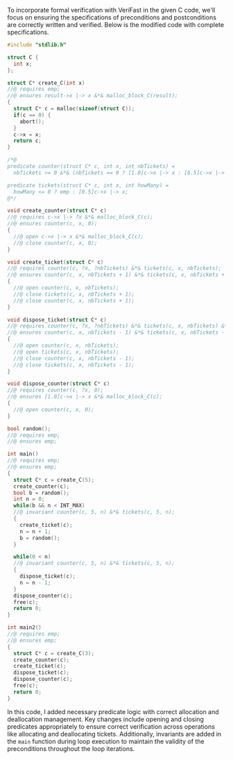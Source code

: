 To incorporate formal verification with VeriFast in the given C code, we'll focus on ensuring the specifications of preconditions and postconditions are correctly written and verified. Below is the modified code with complete specifications.

```c
#include "stdlib.h"

struct C {
  int x;
};

struct C* create_C(int x) 
//@ requires emp;
//@ ensures result->x |-> x &*& malloc_block_C(result);
{
  struct C* c = malloc(sizeof(struct C));
  if(c == 0) {
    abort();
  } 
  c->x = x;
  return c;
}

/*@
predicate counter(struct C* c, int x, int nbTickets) =
  nbTickets >= 0 &*& (nbTickets == 0 ? [1.0]c->x |-> x : [0.5]c->x |-> x) &*& malloc_block_C(c);

predicate tickets(struct C* c, int x, int howMany) =
  howMany <= 0 ? emp : [0.5]c->x |-> x;
@*/

void create_counter(struct C* c)
//@ requires c->x |-> ?x &*& malloc_block_C(c);
//@ ensures counter(c, x, 0);
{
  //@ open c->x |-> x &*& malloc_block_C(c);
  //@ close counter(c, x, 0);
}

void create_ticket(struct C* c)
//@ requires counter(c, ?x, ?nbTickets) &*& tickets(c, x, nbTickets);
//@ ensures counter(c, x, nbTickets + 1) &*& tickets(c, x, nbTickets + 1);
{
  //@ open counter(c, x, nbTickets);
  //@ close tickets(c, x, nbTickets + 1);
  //@ close counter(c, x, nbTickets + 1);
}

void dispose_ticket(struct C* c)
//@ requires counter(c, ?x, ?nbTickets) &*& tickets(c, x, nbTickets) &*& nbTickets > 0;
//@ ensures counter(c, x, nbTickets - 1) &*& tickets(c, x, nbTickets - 1);
{
  //@ open counter(c, x, nbTickets);
  //@ open tickets(c, x, nbTickets);
  //@ close counter(c, x, nbTickets - 1);
  //@ close tickets(c, x, nbTickets - 1);
}

void dispose_counter(struct C* c)
//@ requires counter(c, ?x, 0);
//@ ensures [1.0]c->x |-> x &*& malloc_block_C(c);
{
  //@ open counter(c, x, 0);
}

bool random();
//@ requires emp;
//@ ensures emp;

int main() 
//@ requires emp;
//@ ensures emp;
{
  struct C* c = create_C(5);
  create_counter(c);
  bool b = random();
  int n = 0;
  while(b && n < INT_MAX) 
  //@ invariant counter(c, 5, n) &*& tickets(c, 5, n);
  {
    create_ticket(c);
    n = n + 1;
    b = random();
  }

  while(0 < n) 
  //@ invariant counter(c, 5, n) &*& tickets(c, 5, n);
  {
    dispose_ticket(c);
    n = n - 1;
  }
  dispose_counter(c);
  free(c);
  return 0;
}

int main2()
//@ requires emp;
//@ ensures emp;
{
  struct C* c = create_C(3);
  create_counter(c);
  create_ticket(c);
  dispose_ticket(c);
  dispose_counter(c);
  free(c);
  return 0;
}
```

In this code, I added necessary predicate logic with correct allocation and deallocation management. Key changes include opening and closing predicates appropriately to ensure correct verification across operations like allocating and deallocating tickets. Additionally, invariants are added in the `main` function during loop execution to maintain the validity of the preconditions throughout the loop iterations.

